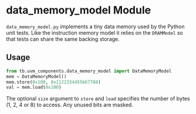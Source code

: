 # data_memory_model Module

`data_memory_model.py` implements a tiny data memory used by the Python
unit tests. Like the instruction memory model it relies on the
`DRAMModel` so that tests can share the same backing storage.

## Usage

```python
from tb.uvm_components.data_memory_model import DataMemoryModel
mem = DataMemoryModel()
mem.store(0x100, 0x1122334455667788)
val = mem.load(0x100)
```

The optional `size` argument to `store` and `load` specifies the number of
bytes (1, 2, 4 or 8) to access. Any unused bits are masked.
